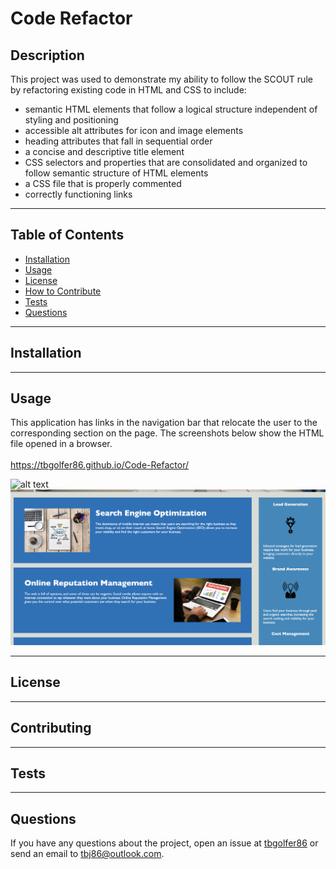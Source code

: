 # Code Refactor
  
  ## Description
  This project was used to demonstrate my ability to follow the SCOUT rule by refactoring existing code in HTML and CSS to include:

  - semantic HTML elements that follow a logical structure independent of styling and positioning
  - accessible alt attributes for icon and image elements
  - heading attributes that fall in sequential order
  - a concise and descriptive title element
  - CSS selectors and properties that are consolidated and organized to follow semantic structure of HTML elements
  - a CSS file that is properly commented
  - correctly functioning links

---

  ## Table of Contents  

  - [Installation](#installation)
  - [Usage](#usage)
  - [License](#license)
  - [How to Contribute](#contribute)
  - [Tests](#tests)
  - [Questions](#questions)

---

  ## Installation
  

---

  ## Usage
  This application has links in the navigation bar that relocate the user to the corresponding section on the page. The screenshots below show the HTML file opened in a browser.<br><br>
  https://tbgolfer86.github.io/Code-Refactor/

  ![alt text](assets/images/Screenshot1.png)
  ![alt text](assets/images/Screenshot2.png)


---

  ## License
  
  
---

  ## Contributing
  

---

  ## Tests 
  

---

  ## Questions
  If you have any questions about the project, open an issue at [tbgolfer86](https://www.github.com/tbgolfer86) or send an email to tbj86@outlook.com.

